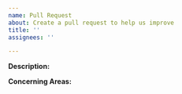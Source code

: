 ```yaml
---
name: Pull Request
about: Create a pull request to help us improve
title: ''
assignees: ''

---
```


<!-- dont forget to use the reviewer settings to notify any required reviewers -->
<!-- using "Closes #issue-number" will link and autoclose all issue that this pull fixes upon accepting pull request -->

**Description:**
<!-- A clear and concise description of what the pull request contains. -->

**Concerning Areas:**
<!--A clear and concise description of any concerning areas that may need extra attention during the pull request.-->
